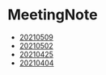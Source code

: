 # MeetingNote

- [20210509](2021/0509.md)
- [20210502](2021/0502.md)
- [20210425](2021/0425.md)
- [20210404](2021/0404.md)
